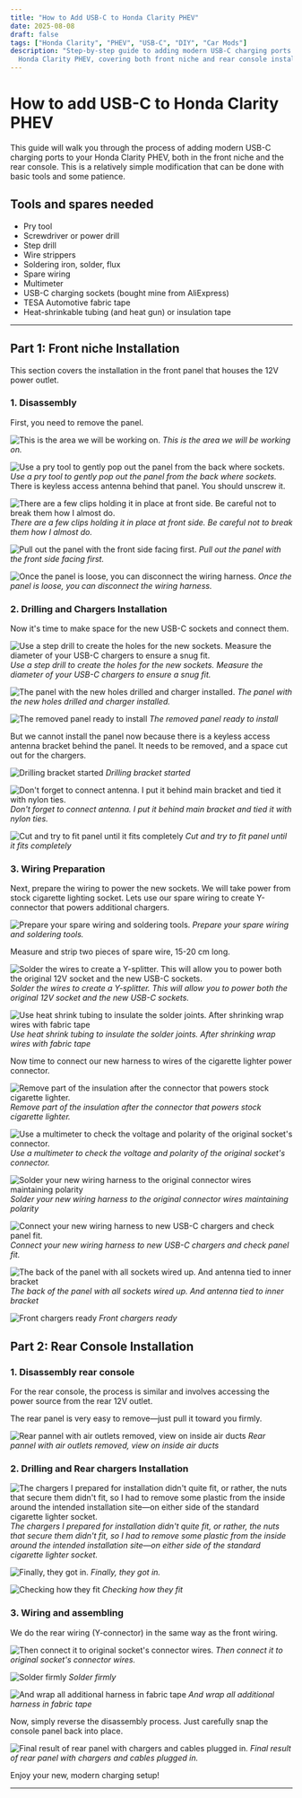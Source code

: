 ```yaml
---
title: "How to Add USB-C to Honda Clarity PHEV"
date: 2025-08-08
draft: false
tags: ["Honda Clarity", "PHEV", "USB-C", "DIY", "Car Mods"]
description: "Step-by-step guide to adding modern USB-C charging ports to the \
  Honda Clarity PHEV, covering both front niche and rear console installation."
---
```


# How to add USB-C to Honda Clarity PHEV

This guide will walk you through the process of adding modern USB-C charging
ports to your Honda Clarity PHEV, both in the front niche and the rear console.
This is a relatively simple modification that can be done with basic tools and
some patience.

## Tools and spares needed

- Pry tool
- Screwdriver or power drill
- Step drill
- Wire strippers
- Soldering iron, solder, flux
- Spare wiring
- Multimeter
- USB-C charging sockets (bought mine from AliExpress)
- TESA Automotive fabric tape
- Heat-shrinkable tubing (and heat gun) or insulation tape

---

## Part 1: Front niche Installation

This section covers the installation in the front panel that houses the 12V
power outlet.

### 1. Disassembly

First, you need to remove the panel.

![This is the area we will be working on.](resources/IMG_3303.jpeg)
_This is the area we will be working on._

![Use a pry tool to gently pop out the panel from the back where sockets.](resources/IMG_3304.jpeg)
_Use a pry tool to gently pop out the panel from the back where sockets._
There is keyless access antenna behind that panel. You should unscrew it.

![There are a few clips holding it in place at front side. Be careful not to
break them how I almost do.](resources/IMG_3305.jpeg)
_There are a few clips holding it in place at front side. Be careful not to
break them how I almost do._

![Pull out the panel with the front side facing first.](resources/IMG_3306.jpeg)
_Pull out the panel with the front side facing first._

![Once the panel is loose, you can disconnect the wiring harness.](resources/IMG_3307.jpeg)
_Once the panel is loose, you can disconnect the wiring harness._

### 2. Drilling and Chargers Installation

Now it's time to make space for the new USB-C sockets and connect them.

![Use a step drill to create the holes for the new sockets. Measure the diameter
of your USB-C chargers to ensure a snug fit.](resources/IMG_3308.jpeg)
_Use a step drill to create the holes for the new sockets. Measure the diameter
of your USB-C chargers to ensure a snug fit._

![The panel with the new holes drilled and charger installed.](resources/IMG_3309.jpeg)
_The panel with the new holes drilled and charger installed._

![The removed panel ready to install](resources/IMG_3310.jpeg)
_The removed panel ready to install_

But we cannot install the panel now because there is a keyless access antenna
bracket behind the panel. It needs to be removed, and a space cut out for the
chargers.

![Drilling bracket started](resources/IMG_3311.jpeg)
_Drilling bracket started_

![Don't forget to connect antenna. I put it behind main bracket and tied it with
nylon ties.](resources/IMG_3312.jpeg)
_Don't forget to connect antenna. I put it behind main bracket and tied it with
nylon ties._

![Cut and try to fit panel until it fits completely](resources/IMG_3314.jpeg)
_Cut and try to fit panel until it fits completely_

### 3. Wiring Preparation

Next, prepare the wiring to power the new sockets.
We will take power from stock cigarette lighting socket.
Lets use our spare wiring to create Y-connector that powers additional chargers.

![Prepare your spare wiring and soldering tools.](resources/IMG_3316.jpeg)
_Prepare your spare wiring and soldering tools._

Measure and strip two pieces of spare wire, 15-20 cm long.

![Solder the wires to create a Y-splitter. This will allow you to power both the
original 12V socket and the new USB-C sockets.](resources/IMG_3317.jpeg)
_Solder the wires to create a Y-splitter. This will allow you to power both the
original 12V socket and the new USB-C sockets._

![Use heat shrink tubing to insulate the solder joints. After shrinking wrap
wires with fabric tape](resources/IMG_3318.jpeg)
_Use heat shrink tubing to insulate the solder joints. After shrinking wrap wires
with fabric tape_

Now time to connect our new harness to wires of the cigarette lighter power
connector.

![Remove part of the insulation after the connector that powers stock cigarette
lighter.](resources/IMG_3319.jpeg)
_Remove part of the insulation after the connector that powers stock cigarette lighter._

![Use a multimeter to check the voltage and polarity of the original socket's
connector.](resources/IMG_3320.jpeg)
_Use a multimeter to check the voltage and polarity of the original socket's connector._

![Solder your new wiring harness to the original connector wires maintaining
polarity](resources/IMG_3321.jpeg)
_Solder your new wiring harness to the original connector wires maintaining polarity_

![Connect your new wiring harness to new USB-C chargers and check panel fit.](resources/IMG_3322.jpeg)
_Connect your new wiring harness to new USB-C chargers and check panel fit._

![The back of the panel with all sockets wired up. And antenna tied to inner
bracket](resources/IMG_3323.jpeg)
_The back of the panel with all sockets wired up. And antenna tied to inner bracket_

![Front chargers ready](resources/IMG_3324.jpeg)
_Front chargers ready_

## Part 2: Rear Console Installation

### 1. Disassembly rear console

For the rear console, the process is similar and involves accessing the power
source from the rear 12V outlet.

The rear panel is very easy to remove—just pull it toward you firmly.

![Rear pannel with air outlets removed, view on inside air ducts](resources/IMG_3327.jpeg)
_Rear pannel with air outlets removed, view on inside air ducts_

### 2. Drilling and Rear chargers Installation

![The chargers I prepared for installation didn't quite fit, or rather, the nuts
that secure them didn't fit, so I had to remove some plastic from the inside
around the intended installation site—on either side of the standard cigarette
lighter socket.](resources/IMG_3328.jpeg)
_The chargers I prepared for installation didn't quite fit, or rather, the nuts
that secure them didn't fit, so I had to remove some plastic from the inside
around the intended installation site—on either side of the standard
cigarette lighter socket._

![Finally, they got in.](resources/IMG_3329.jpeg)
_Finally, they got in._

![Checking how they fit](resources/IMG_3330.jpeg)
_Checking how they fit_

### 3. Wiring and assembling

We do the rear wiring (Y-connector) in the same way as the front wiring.

![Then connect it to original socket's connector wires.](resources/IMG_3331.jpeg)
_Then connect it to original socket's connector wires._

![Solder firmly](resources/IMG_3332.jpeg)
_Solder firmly_

![And wrap all additional harness in fabric tape](resources/IMG_3332.jpeg)
_And wrap all additional harness in fabric tape_

Now, simply reverse the disassembly process.
Just carefully snap the console panel back into place.

![Final result of rear panel with chargers and cables plugged in.](resources/IMG_3335.jpeg)
_Final result of rear panel with chargers and cables plugged in._

Enjoy your new, modern charging setup!

---
